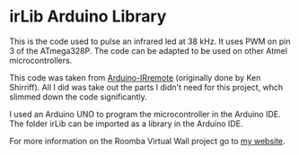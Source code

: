 # irLib Arduino Library

This is the code used to pulse an infrared led at 38 kHz. It uses PWM on pin 3 of
the ATmega328P. The code can be adapted to be used on other Atmel microcontrollers.

This code was taken from [Arduino-IRremote](https://github.com/z3t0/Arduino-IRremote) (originally done by Ken Shirriff). All I did 
was take out the parts I didn't need for this project, whch slimmed down the code significantly.

I used an Arduino UNO to program the microcontroller in the Arduino IDE. The folder irLib can be imported as
a library in the Arduino IDE.

For more information on the Roomba Virtual Wall project go to [my website](http://codyjking.weebly.com/electronics-projects.html).
